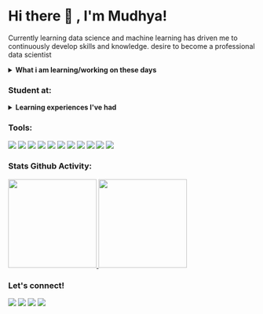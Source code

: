 # Hi there 👋 , I'm Mudhya!
Currently learning data science and machine learning has driven me to continuously develop skills and knowledge. desire to become a professional data scientist 
<details>
 <summary><strong>What i am learning/working on these days</strong></summary>
    - 🔭 I’m interested in Data Science and Machine Learning</br>
    - 🌱 I’m currently working on my personal portfolio website </br>
    - 💬 Ask me about anything.</br>
    - 📫 How to reach me: <a href="mailto:muhammaddhiauddin40@gmail.com">Email me!</a>  </br>
</details>

### Student at:
<details>
 <summary><strong>Learning experiences I've had</strong></summary>
    - Dicoding Academy </summary></br>
    - Coding Studio : Data Science Learning Path 2023 </br>
    - AWS Cloud and Back-End Developer 2021 </br>
    - Lintasarta Cloudeka Digischool 2023: Machine Learning Developer Learning Path </br>
    - IDCamp Indosat Ooredo 2023 Scholarship : Data Scientist Learning Path </br>
   <-- - Udemy The Data Science Course: Complete Data Science Bootcamp 2024</br> -->
</details>

### Tools:
<p>
    <img src="https://img.shields.io/badge/Os-%20Windows-blue?&logo=windows&logoColor=blue" />
    <img src="https://img.shields.io/badge/Code-Python-blue?logo=python" />
    <img src="https://img.shields.io/badge/Software-%20Docker-blue?&logo=docker&logoColor=blue" />
    <img src="https://img.shields.io/badge/Text%20Editor-Visual%20Studio%20Code-blue?&logo=visual%20studio%20code&logoColor=blue" />
    <img src="https://img.shields.io/badge/IDE-Anaconda-blue?&logo=anaconda&logoColor=green" />
 <img src="https://img.shields.io/badge/Jupyter-Notebook-blue?&logo=anaconda&logoColor=orange" />
    <img src="https://img.shields.io/badge/Google-Colaboratory-blue?&logo=google%20colab&logoColor=orange" />
    <img src="https://img.shields.io/badge/Dashboard-Grafana-blue?&logo=grafana&logoColor=orange" />
    <img src="https://img.shields.io/badge/Visualization-Streamlit-blue?&logo=streamlit&logoColor=red" />
    <img src="https://img.shields.io/badge/Git-Bash-blue?&logo=git&logoColor=orange" />
 <img src="https://img.shields.io/badge/Git-Hub-blue?&logo=github&logoColor=white" />
</p>

### Stats Github Activity:
<p align="left">
<a href="https://github.com/Mudhya19">
    <img src="https://github-readme-stats.vercel.app/api/top-langs/?username=Mudhya19&layout=compact&theme=tokyonight"  height="180em"/>
 <img height="180em" src="https://github-readme-stats-eight-theta.vercel.app/api?username=mudhya19&show_icons=true&theme=tokyonight&include_all_commits=true"/>
</a>
</p>

### Let's connect!
<p>
     <a href="mailto:muhammmddhiauddin40@gmail.com" target="blank"><img src="https://img.shields.io/badge/muhammaddhiauddin40@gmail.com-30302f?style=flat&logo=gmail" /></a>
     <a href="https://linkedin.com/in/mudhya19" target="blank"><img src="https://img.shields.io/badge/mudhya19-30302f?style=flat&logo=linkedin" /></a>
     <a href="https://instagram.com/mudhya_" target="blank"><img src="https://img.shields.io/badge/@mudhya_-30302f?style=flat&logo=instagram" /></a>
   <a href="https://kaggle.com/mudhya" target="blank"><img src="https://img.shields.io/badge/mudhya-30302f?style=flat&logo=kaggle" /></a>
</p>

<!--
**bagusfe/bagusfe** is a ✨ _special_ ✨ repository because its `README.md` (this file) appears on your GitHub profile.

Here are some ideas to get you started:

- 🔭 I’m currently working on ...
- 🌱 I’m currently learning ...
- 👯 I’m looking to collaborate on ...
- 🤔 I’m looking for help with ...
- 💬 Ask me about ...
- 📫 How to reach me: ...
- 😄 Pronouns: ...
- ⚡ Fun fact: ...
-->
